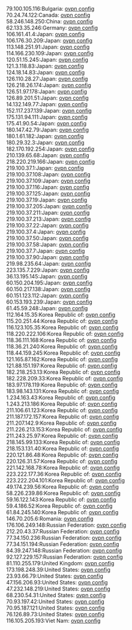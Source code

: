 79.100.105.116:Bulgaria: [ovpn config](vpn/79_100_105_116.ovpn)  
70.24.74.122:Canada: [ovpn config](vpn/70_24_74_122.ovpn)  
58.246.148.250:China: [ovpn config](vpn/58_246_148_250.ovpn)  
62.133.35.246:Germany: [ovpn config](vpn/62_133_35_246.ovpn)  
106.161.41.4:Japan: [ovpn config](vpn/106_161_41_4.ovpn)  
106.176.30.209:Japan: [ovpn config](vpn/106_176_30_209.ovpn)  
113.148.251.91:Japan: [ovpn config](vpn/113_148_251_91.ovpn)  
114.166.230.109:Japan: [ovpn config](vpn/114_166_230_109.ovpn)  
120.51.15.245:Japan: [ovpn config](vpn/120_51_15_245.ovpn)  
121.3.118.83:Japan: [ovpn config](vpn/121_3_118_83.ovpn)  
124.18.14.83:Japan: [ovpn config](vpn/124_18_14_83.ovpn)  
126.110.28.27:Japan: [ovpn config](vpn/126_110_28_27.ovpn)  
126.218.26.174:Japan: [ovpn config](vpn/126_218_26_174.ovpn)  
126.51.97.178:Japan: [ovpn config](vpn/126_51_97_178.ovpn)  
126.89.201.51:Japan: [ovpn config](vpn/126_89_201_51.ovpn)  
14.132.149.77:Japan: [ovpn config](vpn/14_132_149_77.ovpn)  
152.117.237.139:Japan: [ovpn config](vpn/152_117_237_139.ovpn)  
175.131.94.111:Japan: [ovpn config](vpn/175_131_94_111.ovpn)  
175.41.90.54:Japan: [ovpn config](vpn/175_41_90_54.ovpn)  
180.147.42.79:Japan: [ovpn config](vpn/180_147_42_79.ovpn)  
180.1.61.182:Japan: [ovpn config](vpn/180_1_61_182.ovpn)  
180.29.32.3:Japan: [ovpn config](vpn/180_29_32_3.ovpn)  
182.170.192.254:Japan: [ovpn config](vpn/182_170_192_254.ovpn)  
210.139.65.68:Japan: [ovpn config](vpn/210_139_65_68.ovpn)  
218.220.219.166:Japan: [ovpn config](vpn/218_220_219_166.ovpn)  
219.100.37.1:Japan: [ovpn config](vpn/219_100_37_1.ovpn)  
219.100.37.108:Japan: [ovpn config](vpn/219_100_37_108.ovpn)  
219.100.37.109:Japan: [ovpn config](vpn/219_100_37_109.ovpn)  
219.100.37.116:Japan: [ovpn config](vpn/219_100_37_116.ovpn)  
219.100.37.125:Japan: [ovpn config](vpn/219_100_37_125.ovpn)  
219.100.37.19:Japan: [ovpn config](vpn/219_100_37_19.ovpn)  
219.100.37.205:Japan: [ovpn config](vpn/219_100_37_205.ovpn)  
219.100.37.211:Japan: [ovpn config](vpn/219_100_37_211.ovpn)  
219.100.37.213:Japan: [ovpn config](vpn/219_100_37_213.ovpn)  
219.100.37.22:Japan: [ovpn config](vpn/219_100_37_22.ovpn)  
219.100.37.4:Japan: [ovpn config](vpn/219_100_37_4.ovpn)  
219.100.37.50:Japan: [ovpn config](vpn/219_100_37_50.ovpn)  
219.100.37.58:Japan: [ovpn config](vpn/219_100_37_58.ovpn)  
219.100.37.7:Japan: [ovpn config](vpn/219_100_37_7.ovpn)  
219.100.37.90:Japan: [ovpn config](vpn/219_100_37_90.ovpn)  
219.98.235.64:Japan: [ovpn config](vpn/219_98_235_64.ovpn)  
223.135.7.229:Japan: [ovpn config](vpn/223_135_7_229.ovpn)  
36.13.195.145:Japan: [ovpn config](vpn/36_13_195_145.ovpn)  
60.150.204.195:Japan: [ovpn config](vpn/60_150_204_195.ovpn)  
60.150.217.138:Japan: [ovpn config](vpn/60_150_217_138.ovpn)  
60.151.123.112:Japan: [ovpn config](vpn/60_151_123_112.ovpn)  
60.153.193.239:Japan: [ovpn config](vpn/60_153_193_239.ovpn)  
61.45.59.248:Japan: [ovpn config](vpn/61_45_59_248.ovpn)  
112.164.15.35:Korea Republic of: [ovpn config](vpn/112_164_15_35.ovpn)  
115.20.251.44:Korea Republic of: [ovpn config](vpn/115_20_251_44.ovpn)  
116.123.105.35:Korea Republic of: [ovpn config](vpn/116_123_105_35.ovpn)  
118.220.222.106:Korea Republic of: [ovpn config](vpn/118_220_222_106.ovpn)  
118.36.111.168:Korea Republic of: [ovpn config](vpn/118_36_111_168.ovpn)  
118.36.21.240:Korea Republic of: [ovpn config](vpn/118_36_21_240.ovpn)  
118.44.159.245:Korea Republic of: [ovpn config](vpn/118_44_159_245.ovpn)  
121.165.87.162:Korea Republic of: [ovpn config](vpn/121_165_87_162.ovpn)  
121.88.151.197:Korea Republic of: [ovpn config](vpn/121_88_151_197.ovpn)  
182.218.253.13:Korea Republic of: [ovpn config](vpn/182_218_253_13.ovpn)  
182.228.209.33:Korea Republic of: [ovpn config](vpn/182_228_209_33.ovpn)  
183.97.178.119:Korea Republic of: [ovpn config](vpn/183_97_178_119.ovpn)  
183.98.143.131:Korea Republic of: [ovpn config](vpn/183_98_143_131.ovpn)  
1.234.163.43:Korea Republic of: [ovpn config](vpn/1_234_163_43.ovpn)  
1.243.213.186:Korea Republic of: [ovpn config](vpn/1_243_213_186.ovpn)  
211.106.61.123:Korea Republic of: [ovpn config](vpn/211_106_61_123.ovpn)  
211.187.172.157:Korea Republic of: [ovpn config](vpn/211_187_172_157.ovpn)  
211.207.142.9:Korea Republic of: [ovpn config](vpn/211_207_142_9.ovpn)  
211.226.213.153:Korea Republic of: [ovpn config](vpn/211_226_213_153.ovpn)  
211.243.25.97:Korea Republic of: [ovpn config](vpn/211_243_25_97.ovpn)  
218.145.99.133:Korea Republic of: [ovpn config](vpn/218_145_99_133.ovpn)  
218.153.131.40:Korea Republic of: [ovpn config](vpn/218_153_131_40.ovpn)  
220.121.86.48:Korea Republic of: [ovpn config](vpn/220_121_86_48.ovpn)  
220.126.31.57:Korea Republic of: [ovpn config](vpn/220_126_31_57.ovpn)  
221.142.168.78:Korea Republic of: [ovpn config](vpn/221_142_168_78.ovpn)  
223.222.177.36:Korea Republic of: [ovpn config](vpn/223_222_177_36.ovpn)  
223.222.204.101:Korea Republic of: [ovpn config](vpn/223_222_204_101.ovpn)  
49.174.239.56:Korea Republic of: [ovpn config](vpn/49_174_239_56.ovpn)  
58.226.239.86:Korea Republic of: [ovpn config](vpn/58_226_239_86.ovpn)  
59.16.122.143:Korea Republic of: [ovpn config](vpn/59_16_122_143.ovpn)  
59.4.186.52:Korea Republic of: [ovpn config](vpn/59_4_186_52.ovpn)  
61.84.245.140:Korea Republic of: [ovpn config](vpn/61_84_245_140.ovpn)  
146.70.205.6:Romania: [ovpn config](vpn/146_70_205_6.ovpn)  
176.106.249.148:Russian Federation: [ovpn config](vpn/176_106_249_148.ovpn)  
212.20.43.37:Russian Federation: [ovpn config](vpn/212_20_43_37.ovpn)  
77.34.150.236:Russian Federation: [ovpn config](vpn/77_34_150_236.ovpn)  
77.34.151.194:Russian Federation: [ovpn config](vpn/77_34_151_194.ovpn)  
84.39.247.148:Russian Federation: [ovpn config](vpn/84_39_247_148.ovpn)  
92.127.229.157:Russian Federation: [ovpn config](vpn/92_127_229_157.ovpn)  
81.110.255.179:United Kingdom: [ovpn config](vpn/81_110_255_179.ovpn)  
173.198.248.39:United States: [ovpn config](vpn/173_198_248_39.ovpn)  
23.93.66.79:United States: [ovpn config](vpn/23_93_66_79.ovpn)  
47.156.206.93:United States: [ovpn config](vpn/47_156_206_93.ovpn)  
47.232.148.219:United States: [ovpn config](vpn/47_232_148_219.ovpn)  
68.230.54.31:United States: [ovpn config](vpn/68_230_54_31.ovpn)  
70.93.197.42:United States: [ovpn config](vpn/70_93_197_42.ovpn)  
70.95.187.121:United States: [ovpn config](vpn/70_95_187_121.ovpn)  
76.126.89.73:United States: [ovpn config](vpn/76_126_89_73.ovpn)  
116.105.205.193:Viet Nam: [ovpn config](vpn/116_105_205_193.ovpn)  
